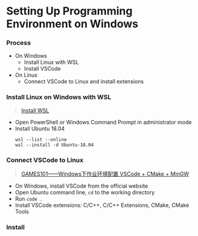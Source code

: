 # Setting Up Programming Environment on Windows
### Process
- On Windows
  - Install Linux with WSL
  - Install VSCode
- On Linux
  - Connect VSCode to Linux and install extensions

### Install Linux on Windows with WSL
> [Install WSL](https://learn.microsoft.com/en-us/windows/wsl/install)
- Open PowerShell or Windows Command Prompt in administrator mode
- Install Ubuntu 18.04
  ```
  wsl --list --online
  wsl --install -d Ubuntu-18.04
  ```

### Connect VSCode to Linux
> [GAMES101——Windows下作业环境配置 VSCode + CMake + MinGW](https://www.bilibili.com/video/BV1Mo4y197g4/?spm_id_from=333.337.search-card.all.click&vd_source=da443e71bf5e7fefec997d649b02e803)
- On Windows, install VSCode from the official website
- Open Ubuntu command line, `cd` to the working directory
- Run `code .`
- Install VSCode extensions: C/C++, C/C++ Extensions, CMake, CMake Tools

### Install
